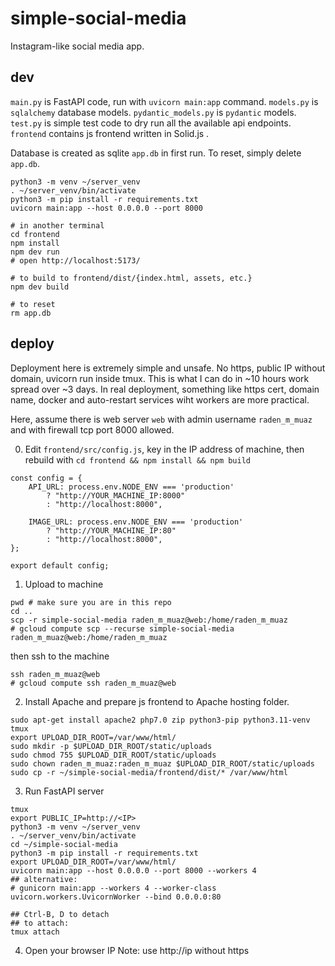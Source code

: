 # simple-social-media

Instagram-like social media app.

## dev

`main.py` is FastAPI code, run with `uvicorn main:app` command.
`models.py` is `sqlalchemy` database models.
`pydantic_models.py` is `pydantic` models.
`test.py` is simple test code to dry run all the available api endpoints.
`frontend` contains js frontend written in Solid.js .

Database is created as sqlite `app.db` in first run.
To reset, simply delete `app.db`.

```
python3 -m venv ~/server_venv
. ~/server_venv/bin/activate
python3 -m pip install -r requirements.txt
uvicorn main:app --host 0.0.0.0 --port 8000

# in another terminal
cd frontend
npm install
npm dev run
# open http://localhost:5173/

# to build to frontend/dist/{index.html, assets, etc.}
npm dev build

# to reset
rm app.db
```

## deploy

Deployment here is extremely simple and unsafe. No https, public IP without domain, uvicorn run inside tmux.
This is what I can do in ~10 hours work spread over ~3 days.
In real deployment, something like https cert, domain name, docker and auto-restart services wiht workers are more practical.

Here, assume there is web server `web` with admin username `raden_m_muaz` and with firewall tcp port 8000 allowed.

0. Edit `frontend/src/config.js`, key in the IP address of machine, then rebuild with `cd frontend && npm install && npm build`
```
const config = {
    API_URL: process.env.NODE_ENV === 'production'
        ? "http://YOUR_MACHINE_IP:8000"
        : "http://localhost:8000",
    
    IMAGE_URL: process.env.NODE_ENV === 'production'
        ? "http://YOUR_MACHINE_IP:80"
        : "http://localhost:8000",
};

export default config;

```

1. Upload to machine

```
pwd # make sure you are in this repo
cd ..
scp -r simple-social-media raden_m_muaz@web:/home/raden_m_muaz
# gcloud compute scp --recurse simple-social-media raden_m_muaz@web:/home/raden_m_muaz
```

then ssh to the machine

```
ssh raden_m_muaz@web
# gcloud compute ssh raden_m_muaz@web
```

2. Install Apache and prepare js frontend to Apache hosting folder.

```
sudo apt-get install apache2 php7.0 zip python3-pip python3.11-venv tmux
export UPLOAD_DIR_ROOT=/var/www/html/
sudo mkdir -p $UPLOAD_DIR_ROOT/static/uploads
sudo chmod 755 $UPLOAD_DIR_ROOT/static/uploads
sudo chown raden_m_muaz:raden_m_muaz $UPLOAD_DIR_ROOT/static/uploads
sudo cp -r ~/simple-social-media/frontend/dist/* /var/www/html
```

3. Run FastAPI server
```
tmux
export PUBLIC_IP=http://<IP>
python3 -m venv ~/server_venv
. ~/server_venv/bin/activate
cd ~/simple-social-media
python3 -m pip install -r requirements.txt
export UPLOAD_DIR_ROOT=/var/www/html/
uvicorn main:app --host 0.0.0.0 --port 8000 --workers 4
## alternative:
# gunicorn main:app --workers 4 --worker-class uvicorn.workers.UvicornWorker --bind 0.0.0.0:80

## Ctrl-B, D to detach
## to attach:
tmux attach
```

4. Open your browser IP
Note: use http://ip without https
